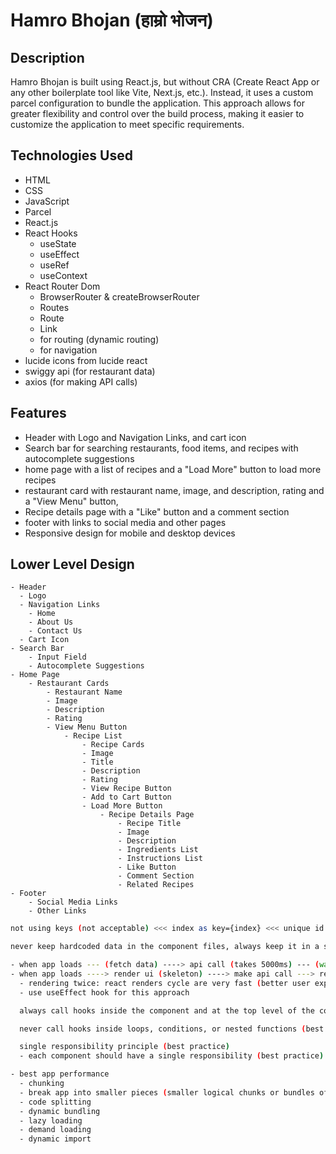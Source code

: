# Hamro Bhojan (हाम्रो भोजन)

## Description

Hamro Bhojan is built using React.js, but without CRA (Create React App or any other boilerplate tool like Vite, Next.js, etc.). Instead, it uses a custom parcel configuration to bundle the application. This approach allows for greater flexibility and control over the build process, making it easier to customize the application to meet specific requirements.

## Technologies Used

- HTML
- CSS
- JavaScript
- Parcel
- React.js
- React Hooks
  - useState
  - useEffect
  - useRef
  - useContext
- React Router Dom
  - BrowserRouter & createBrowserRouter
  - Routes
  - Route
  - Link
  - for routing (dynamic routing)
  - for navigation
- lucide icons from lucide react
- swiggy api (for restaurant data)
- axios (for making API calls)

## Features

- Header with Logo and Navigation Links, and cart icon
- Search bar for searching restaurants, food items, and recipes with autocomplete suggestions
- home page with a list of recipes and a "Load More" button to load more recipes
- restaurant card with restaurant name, image, and description, rating and a "View Menu" button,
- Recipe details page with a "Like" button and a comment section
- footer with links to social media and other pages
- Responsive design for mobile and desktop devices

## Lower Level Design

```
- Header
  - Logo
  - Navigation Links
    - Home
    - About Us
    - Contact Us
  - Cart Icon
- Search Bar
    - Input Field
    - Autocomplete Suggestions
- Home Page
    - Restaurant Cards
        - Restaurant Name
        - Image
        - Description
        - Rating
        - View Menu Button
            - Recipe List
                - Recipe Cards
                - Image
                - Title
                - Description
                - Rating
                - View Recipe Button
                - Add to Cart Button
                - Load More Button
                    - Recipe Details Page
                        - Recipe Title
                        - Image
                        - Description
                        - Ingredients List
                        - Instructions List
                        - Like Button
                        - Comment Section
                        - Related Recipes
- Footer
    - Social Media Links
    - Other Links
```

```bash
not using keys (not acceptable) <<< index as key={index} <<< unique id as key={uniqueId} (best practice)

never keep hardcoded data in the component files, always keep it in a separate file and import it into the component file. (best practice)

- when app loads --- (fetch data) ----> api call (takes 5000ms) --- (wait for data to come) --> render data
- when app loads ----> render ui (skeleton) ----> make api call ---> rerender ui with data (better approach, better ux)
  - rendering twice: react renders cycle are very fast (better user experience) ----> better approach
  - use useEffect hook for this approach

  always call hooks inside the component and at the top level of the component (best practice)

  never call hooks inside loops, conditions, or nested functions (best practice)

  single responsibility principle (best practice)
  - each component should have a single responsibility (best practice)

- best app performance
  - chunking
  - break app into smaller pieces (smaller logical chunks or bundles of one single file)
  - code splitting
  - dynamic bundling
  - lazy loading
  - demand loading
  - dynamic import

```
